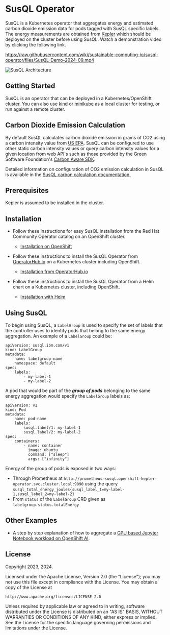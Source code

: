 # SusQL Operator

SusQL is a Kubernetes operator that aggregates energy and estimated carbon dioxide emission data for pods tagged with SusQL specific labels. The energy measurements are obtained from [Kepler](https://sustainable-computing.io/) which should be deployed on the cluster before using SusQL. Watch a demonstration video by clicking the following link.

https://raw.githubusercontent.com/wiki/sustainable-computing-io/susql-operator/files/SusQL-Demo-2024-09.mp4

![SusQL Architecture](https://github.com/sustainable-computing-io/susql-operator/wiki/files/SusQL-Demo-Thumbnail.png)


## Getting Started

SusQL is an operator that can be deployed in a Kubernetes/OpenShift cluster. You can also use [kind](https://sigs.k8s.io/kind) or [minikube](https://minikube.sigs.k8s.io/) as a local cluster for testing, or run against a remote cluster.

## Carbon Dioxide Emission Calculation

By default SusQL calculates carbon dioxide emission in grams of CO2 using a carbon intensity value from 
[US EPA](https://www.epa.gov/energy/greenhouse-gases-equivalencies-calculator-calculations-and-references).
SusQL can be configured to use other static carbon intensity values or query carbon intensity values for a
given location from web API's such as those provided by
the Green Software Foundation's [Carbon Aware SDK](https://github.com/Green-Software-Foundation/carbon-aware-sdk).

Detailed information on configuration of CO2 emission calculation in SusQL is available in the [SusQL carbon
calculation documentation.](doc/carbon.md)

## Prerequisites

Kepler is assumed to be installed in the cluster.

## Installation

- Follow these instructions for easy SusQL installation from the Red Hat Community Operator catalog on an OpenShift cluster.
  - [Installation on OpenShift](doc/openshift-installation.md)

- Follow these instructions to install the SusQL Operator from [OperatorHub.io](https://operatorhub.io) on a Kubernetes cluster including OpenShift.
  - [Installation from OperatorHub.io](doc/operatorhub-installation.md)

- Follow these instructions to install the SusQL Operator from a Helm chart on a Kubernetes cluster, including OpenShift.
  - [Installation with Helm](doc/helm-installation.md)
 

## Using SusQL

To begin using SusQL, a `LabelGroup` is used to specify the set of labels that the controller uses to identify pods that belong to the same energy aggregation. An example of a `LabelGroup` could be:

```
apiVersion: susql.ibm.com/v1
kind: LabelGroup
metadata:
    name: labelgroup-name
    namespace: default
spec:
    labels:
        - my-label-1
        - my-label-2
```

A pod that would be part of the ***group of pods*** belonging to the same energy aggregation would specify the `LabelGroup` labels as:

```
apiVersion: v1
kind: Pod
metadata:
    name: pod-name
    labels:
        susql.label/1: my-label-1
        susql.label/2: my-label-2
spec:
    containers:
        - name: container
          image: ubuntu
          command: ["sleep"]
          args: ["infinity"]
```

Energy of the group of pods is exposed in two ways:

* Through Prometheus at `http://prometheus-susql.openshift-kepler-operator.svc.cluster.local:9090` using the query `susql_total_energy_joules{susql_label_1=my-label-1,susql_label_2=my-label-2}`
* From `status` of the `LabelGroup` CRD given as `labelgroup.status.totalEnergy`

## Other Examples
- A step by step explanation of how to aggregate a [GPU based Jupyter Notebook workload on OpenShift AI](doc/openshift-ai-example-notebook.md).


## License

Copyright 2023, 2024.

Licensed under the Apache License, Version 2.0 (the "License");
you may not use this file except in compliance with the License.
You may obtain a copy of the License at

    http://www.apache.org/licenses/LICENSE-2.0

Unless required by applicable law or agreed to in writing, software
distributed under the License is distributed on an "AS IS" BASIS,
WITHOUT WARRANTIES OR CONDITIONS OF ANY KIND, either express or implied.
See the License for the specific language governing permissions and
limitations under the License.

